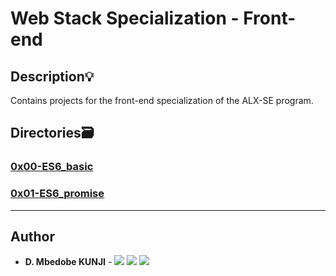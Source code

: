 # Web Stack Specialization - Front-end


## Description:bulb:
Contains projects for the front-end specialization of the ALX-SE program.
## Directories:card_file_box:
### [0x00-ES6_basic](./0x00-ES6_basic)

### [0x01-ES6_promise](./0x01-ES6_promise)
---

## Author
* **D. Mbedobe KUNJI** - [<img src="https://img.shields.io/badge/GitHub-181717.svg?&style=plastic&logo=github&logoColor=white"/>](https://github.com/Mbedobe)
  [<img src="https://img.shields.io/badge/Twitter-1DA1F2.svg?&style=plastic&logo=twitter&logoColor=white"/>](https://twitter.com/@kd_mbedobe)
  [<img src="https://img.shields.io/badge/Linkedin-0A66C2.svg?&style=plastic&logo=linkedin&logoColor=white"/>](https://www.linkedin.com/in/danielmbedobe/)


